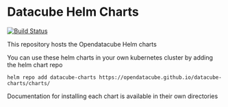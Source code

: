 # Datacube Helm Charts

[![Build Status](https://travis-ci.org/opendatacube/datacube-charts.svg?branch=master)](https://travis-ci.org/opendatacube/datacube-charts)

This repository hosts the Opendatacube Helm charts

You can use these helm charts in your own kubernetes cluster by adding the helm chart repo 

`helm repo add datacube-charts https://opendatacube.github.io/datacube-charts/charts/`

Documentation for installing each chart is available in their own directories

